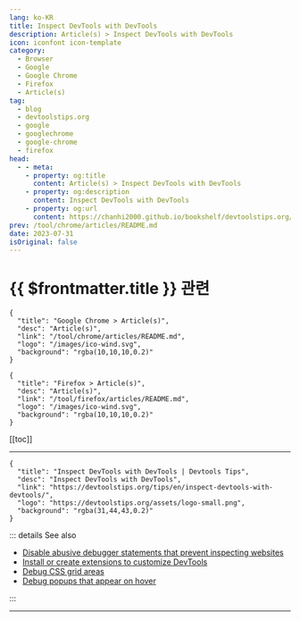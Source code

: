 ```yaml
---
lang: ko-KR
title: Inspect DevTools with DevTools
description: Article(s) > Inspect DevTools with DevTools
icon: iconfont icon-template
category: 
  - Browser
  - Google
  - Google Chrome
  - Firefox
  - Article(s)
tag: 
  - blog
  - devtoolstips.org
  - google
  - googlechrome
  - google-chrome
  - firefox
head:  
  - - meta:
    - property: og:title
      content: Article(s) > Inspect DevTools with DevTools
    - property: og:description
      content: Inspect DevTools with DevTools
    - property: og:url
      content: https://chanhi2000.github.io/bookshelf/devtoolstips.org/inspect-devtools-with-devtools.html
prev: /tool/chrome/articles/README.md
date: 2023-07-31
isOriginal: false
---
```


# {{ $frontmatter.title }} 관련

```component VPCard
{
  "title": "Google Chrome > Article(s)",
  "desc": "Article(s)",
  "link": "/tool/chrome/articles/README.md",
  "logo": "/images/ico-wind.svg",
  "background": "rgba(10,10,10,0.2)"
}
```

```component VPCard
{
  "title": "Firefox > Article(s)",
  "desc": "Article(s)",
  "link": "/tool/firefox/articles/README.md",
  "logo": "/images/ico-wind.svg",
  "background": "rgba(10,10,10,0.2)"
}
```

[[toc]]

---

```component VPCard
{
  "title": "Inspect DevTools with DevTools | Devtools Tips",
  "desc": "Inspect DevTools with DevTools",
  "link": "https://devtoolstips.org/tips/en/inspect-devtools-with-devtools/",
  "logo": "https://devtoolstips.org/assets/logo-small.png",
  "background": "rgba(31,44,43,0.2)"
}
```

<!-- TODO:  작성 -->

::: details See also

- [Disable abusive debugger statements that prevent inspecting websites](https://devtoolstips.org/tips/en/disable-abusive-debugger-statement) <!-- TODO: add VPCard -->
- [Install or create extensions to customize DevTools](https://devtoolstips.org/tips/en/extend-devtools) <!-- TODO: add VPCard -->
- [Debug CSS grid areas](https://devtoolstips.org/tips/en/debug-grid-areas) <!-- TODO: add VPCard -->
- [Debug popups that appear on hover](https://devtoolstips.org/tips/en/debug-popups-on-hover) <!-- TODO: add VPCard -->

:::

---

<TagLinks />